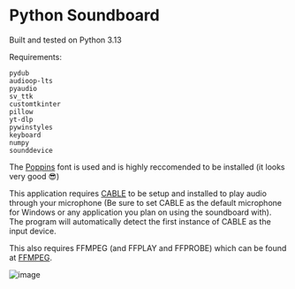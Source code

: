 # Python Soundboard
Built and tested on Python 3.13

Requirements:
```
pydub
audioop-lts
pyaudio
sv_ttk
customtkinter
pillow
yt-dlp
pywinstyles
keyboard
numpy
sounddevice
```
The [Poppins](https://fonts.google.com/specimen/Poppins) font is used and is highly reccomended to be installed (it looks very good 😎)

This application requires [CABLE](https://vb-audio.com/Cable/) to be setup and installed to play audio through your microphone (Be sure to set CABLE as the default microphone for Windows or any application you plan on using the soundboard with). The program will automatically detect the first instance of CABLE as the input device.

This also requires FFMPEG (and FFPLAY and FFPROBE) which can be found at [FFMPEG](https://www.ffmpeg.org/download.html).

![image](https://github.com/user-attachments/assets/724a07c1-7ff5-4cef-b47d-f60277402ec6)
